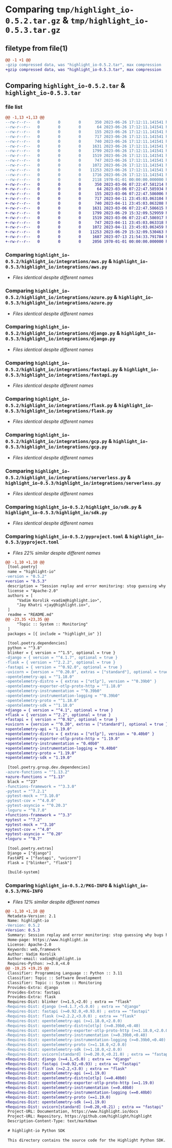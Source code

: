 # Comparing `tmp/highlight_io-0.5.2.tar.gz` & `tmp/highlight_io-0.5.3.tar.gz`

## filetype from file(1)

```diff
@@ -1 +1 @@
-gzip compressed data, was "highlight_io-0.5.2.tar", max compression
+gzip compressed data, was "highlight_io-0.5.3.tar", max compression
```

## Comparing `highlight_io-0.5.2.tar` & `highlight_io-0.5.3.tar`

### file list

```diff
@@ -1,13 +1,13 @@
--rw-r--r--   0        0        0      350 2023-06-26 17:12:11.141541 highlight_io-0.5.2/README.md
--rw-r--r--   0        0        0       64 2023-06-26 17:12:11.141541 highlight_io-0.5.2/highlight_io/__init__.py
--rw-r--r--   0        0        0      155 2023-06-26 17:12:11.141541 highlight_io-0.5.2/highlight_io/integrations/__init__.py
--rw-r--r--   0        0        0      717 2023-06-26 17:12:11.141541 highlight_io-0.5.2/highlight_io/integrations/aws.py
--rw-r--r--   0        0        0      740 2023-06-26 17:12:11.141541 highlight_io-0.5.2/highlight_io/integrations/azure.py
--rw-r--r--   0        0        0     1631 2023-06-26 17:12:11.141541 highlight_io-0.5.2/highlight_io/integrations/django.py
--rw-r--r--   0        0        0     1799 2023-06-26 17:12:11.141541 highlight_io-0.5.2/highlight_io/integrations/fastapi.py
--rw-r--r--   0        0        0     1519 2023-06-26 17:12:11.141541 highlight_io-0.5.2/highlight_io/integrations/flask.py
--rw-r--r--   0        0        0      747 2023-06-26 17:12:11.141541 highlight_io-0.5.2/highlight_io/integrations/gcp.py
--rw-r--r--   0        0        0     1072 2023-06-26 17:12:11.141541 highlight_io-0.5.2/highlight_io/integrations/serverless.py
--rw-r--r--   0        0        0    11253 2023-06-26 17:12:11.141541 highlight_io-0.5.2/highlight_io/sdk.py
--rw-r--r--   0        0        0     1716 2023-06-26 17:12:11.141541 highlight_io-0.5.2/pyproject.toml
--rw-r--r--   0        0        0     2118 1970-01-01 00:00:00.000000 highlight_io-0.5.2/PKG-INFO
+-rw-r--r--   0        0        0      350 2023-03-06 07:22:47.581214 highlight_io-0.5.3/README.md
+-rw-r--r--   0        0        0       64 2023-03-06 07:22:47.585934 highlight_io-0.5.3/highlight_io/__init__.py
+-rw-r--r--   0        0        0      155 2023-03-06 07:22:47.586006 highlight_io-0.5.3/highlight_io/integrations/__init__.py
+-rw-r--r--   0        0        0      717 2023-04-11 23:45:03.063104 highlight_io-0.5.3/highlight_io/integrations/aws.py
+-rw-r--r--   0        0        0      740 2023-04-11 23:45:03.063208 highlight_io-0.5.3/highlight_io/integrations/azure.py
+-rw-r--r--   0        0        0     1631 2023-03-06 07:22:47.586615 highlight_io-0.5.3/highlight_io/integrations/django.py
+-rw-r--r--   0        0        0     1799 2023-06-29 15:32:09.529959 highlight_io-0.5.3/highlight_io/integrations/fastapi.py
+-rw-r--r--   0        0        0     1519 2023-03-06 07:22:47.586917 highlight_io-0.5.3/highlight_io/integrations/flask.py
+-rw-r--r--   0        0        0      747 2023-04-11 23:45:03.063318 highlight_io-0.5.3/highlight_io/integrations/gcp.py
+-rw-r--r--   0        0        0     1072 2023-04-11 23:45:03.063459 highlight_io-0.5.3/highlight_io/integrations/serverless.py
+-rw-r--r--   0        0        0    11253 2023-06-29 15:32:09.530463 highlight_io-0.5.3/highlight_io/sdk.py
+-rw-r--r--   0        0        0     1687 2023-07-13 21:54:33.791784 highlight_io-0.5.3/pyproject.toml
+-rw-r--r--   0        0        0     2056 1970-01-01 00:00:00.000000 highlight_io-0.5.3/PKG-INFO
```

### Comparing `highlight_io-0.5.2/highlight_io/integrations/aws.py` & `highlight_io-0.5.3/highlight_io/integrations/aws.py`

 * *Files identical despite different names*

### Comparing `highlight_io-0.5.2/highlight_io/integrations/azure.py` & `highlight_io-0.5.3/highlight_io/integrations/azure.py`

 * *Files identical despite different names*

### Comparing `highlight_io-0.5.2/highlight_io/integrations/django.py` & `highlight_io-0.5.3/highlight_io/integrations/django.py`

 * *Files identical despite different names*

### Comparing `highlight_io-0.5.2/highlight_io/integrations/fastapi.py` & `highlight_io-0.5.3/highlight_io/integrations/fastapi.py`

 * *Files identical despite different names*

### Comparing `highlight_io-0.5.2/highlight_io/integrations/flask.py` & `highlight_io-0.5.3/highlight_io/integrations/flask.py`

 * *Files identical despite different names*

### Comparing `highlight_io-0.5.2/highlight_io/integrations/gcp.py` & `highlight_io-0.5.3/highlight_io/integrations/gcp.py`

 * *Files identical despite different names*

### Comparing `highlight_io-0.5.2/highlight_io/integrations/serverless.py` & `highlight_io-0.5.3/highlight_io/integrations/serverless.py`

 * *Files identical despite different names*

### Comparing `highlight_io-0.5.2/highlight_io/sdk.py` & `highlight_io-0.5.3/highlight_io/sdk.py`

 * *Files identical despite different names*

### Comparing `highlight_io-0.5.2/pyproject.toml` & `highlight_io-0.5.3/pyproject.toml`

 * *Files 22% similar despite different names*

```diff
@@ -1,10 +1,10 @@
 [tool.poetry]
 name = "highlight-io"
-version = "0.5.2"
+version = "0.5.3"
 description = "Session replay and error monitoring: stop guessing why bugs happen!"
 license = "Apache-2.0"
 authors = [
     "Vadim Korolik <vadim@highlight.io>",
     "Jay Khatri <jay@highlight.io>",
 ]
 readme = "README.md"
@@ -23,35 +23,35 @@
     "Topic :: System :: Monitoring"
 ]
 packages = [{ include = "highlight_io" }]
 
 [tool.poetry.dependencies]
 python = "^3.8"
 blinker = { version = "^1.5", optional = true }
-django = { version = "^4.1.7", optional = true }
-flask = { version = "^2.2.2", optional = true }
-fastapi = { version = "^0.92.0", optional = true }
-uvicorn = {version = "^0.20.0", extras = ["standard"], optional = true }
-opentelemetry-api = "^1.18.0"
-opentelemetry-distro = { extras = ["otlp"], version = "^0.39b0" }
-opentelemetry-exporter-otlp-proto-http = "^1.18.0"
-opentelemetry-instrumentation = "^0.39b0"
-opentelemetry-instrumentation-logging = "^0.39b0"
-opentelemetry-proto = "^1.18.0"
-opentelemetry-sdk = "^1.18.0"
+django = { version = "^4.1", optional = true }
+flask = { version = "^2.2", optional = true }
+fastapi = { version = "^0.92", optional = true }
+uvicorn = {version = "^0.20", extras = ["standard"], optional = true }
+opentelemetry-api = "1.19.0"
+opentelemetry-distro = { extras = ["otlp"], version = "0.40b0" }
+opentelemetry-exporter-otlp-proto-http = "1.19.0"
+opentelemetry-instrumentation = "0.40b0"
+opentelemetry-instrumentation-logging = "0.40b0"
+opentelemetry-proto = "1.19.0"
+opentelemetry-sdk = "1.19.0"
 
 [tool.poetry.group.dev.dependencies]
-azure-functions = "^1.13.2"
+azure-functions = "^1.13"
 black = "^23"
-functions-framework = "^3.3.0"
-pytest = "^7.2.1"
-pytest-mock = "^3.10.0"
-pytest-cov = "^4.0.0"
-pytest-asyncio = "^0.20.3"
-loguru = "^0.7.0"
+functions-framework = "^3.3"
+pytest = "^7.2"
+pytest-mock = "^3.10"
+pytest-cov = "^4.0"
+pytest-asyncio = "^0.20"
+loguru = "^0.7"
 
 [tool.poetry.extras]
 Django = ["django"]
 FastAPI = ["fastapi", "uvicorn"]
 Flask = ["blinker", "flask"]
 
 [build-system]
```

### Comparing `highlight_io-0.5.2/PKG-INFO` & `highlight_io-0.5.3/PKG-INFO`

 * *Files 12% similar despite different names*

```diff
@@ -1,10 +1,10 @@
 Metadata-Version: 2.1
 Name: highlight-io
-Version: 0.5.2
+Version: 0.5.3
 Summary: Session replay and error monitoring: stop guessing why bugs happen!
 Home-page: https://www.highlight.io
 License: Apache-2.0
 Keywords: web,framework
 Author: Vadim Korolik
 Author-email: vadim@highlight.io
 Requires-Python: >=3.8,<4.0
@@ -19,25 +19,25 @@
 Classifier: Programming Language :: Python :: 3.11
 Classifier: Topic :: Software Development
 Classifier: Topic :: System :: Monitoring
 Provides-Extra: django
 Provides-Extra: fastapi
 Provides-Extra: flask
 Requires-Dist: blinker (>=1.5,<2.0) ; extra == "flask"
-Requires-Dist: django (>=4.1.7,<5.0.0) ; extra == "django"
-Requires-Dist: fastapi (>=0.92.0,<0.93.0) ; extra == "fastapi"
-Requires-Dist: flask (>=2.2.2,<3.0.0) ; extra == "flask"
-Requires-Dist: opentelemetry-api (>=1.18.0,<2.0.0)
-Requires-Dist: opentelemetry-distro[otlp] (>=0.39b0,<0.40)
-Requires-Dist: opentelemetry-exporter-otlp-proto-http (>=1.18.0,<2.0.0)
-Requires-Dist: opentelemetry-instrumentation (>=0.39b0,<0.40)
-Requires-Dist: opentelemetry-instrumentation-logging (>=0.39b0,<0.40)
-Requires-Dist: opentelemetry-proto (>=1.18.0,<2.0.0)
-Requires-Dist: opentelemetry-sdk (>=1.18.0,<2.0.0)
-Requires-Dist: uvicorn[standard] (>=0.20.0,<0.21.0) ; extra == "fastapi"
+Requires-Dist: django (>=4.1,<5.0) ; extra == "django"
+Requires-Dist: fastapi (>=0.92,<0.93) ; extra == "fastapi"
+Requires-Dist: flask (>=2.2,<3.0) ; extra == "flask"
+Requires-Dist: opentelemetry-api (==1.19.0)
+Requires-Dist: opentelemetry-distro[otlp] (==0.40b0)
+Requires-Dist: opentelemetry-exporter-otlp-proto-http (==1.19.0)
+Requires-Dist: opentelemetry-instrumentation (==0.40b0)
+Requires-Dist: opentelemetry-instrumentation-logging (==0.40b0)
+Requires-Dist: opentelemetry-proto (==1.19.0)
+Requires-Dist: opentelemetry-sdk (==1.19.0)
+Requires-Dist: uvicorn[standard] (>=0.20,<0.21) ; extra == "fastapi"
 Project-URL: Documentation, https://www.highlight.io/docs
 Project-URL: Repository, https://github.com/highlight/highlight
 Description-Content-Type: text/markdown
 
 # highlight-io Python SDK
 
 This directory contains the source code for the Highlight Python SDK.
```

